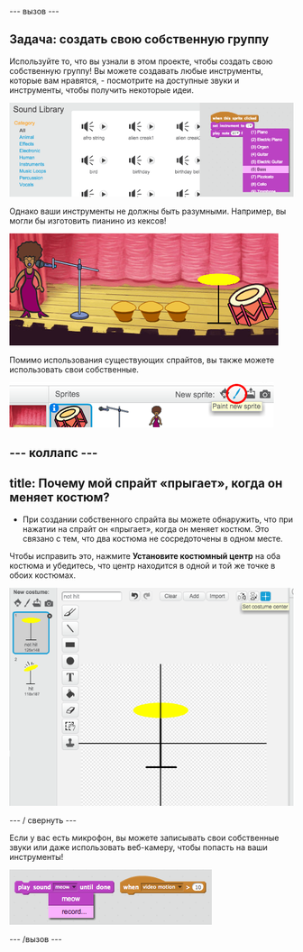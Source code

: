 \--- вызов \---

## Задача: создать свою собственную группу

Используйте то, что вы узнали в этом проекте, чтобы создать свою собственную группу! Вы можете создавать любые инструменты, которые вам нравятся, - посмотрите на доступные звуки и инструменты, чтобы получить некоторые идеи.

![Скриншот](images/band-ideas.png)

Однако ваши инструменты не должны быть разумными. Например, вы могли бы изготовить пианино из кексов!

![Скриншот](images/band-piano.png)

Помимо использования существующих спрайтов, вы также можете использовать свои собственные.

![Скриншот](images/band-draw.png)

## \--- коллапс \---

## title: Почему мой спрайт «прыгает», когда он меняет костюм?

+ При создании собственного спрайта вы можете обнаружить, что при нажатии на спрайт он «прыгает», когда он меняет костюм. Это связано с тем, что два костюма не сосредоточены в одном месте.

Чтобы исправить это, нажмите **Установите костюмный центр** на оба костюма и убедитесь, что центр находится в одной и той же точке в обоих костюмах.

![Скриншот](images/band-center.png)

\--- / свернуть \---

Если у вас есть микрофон, вы можете записывать свои собственные звуки или даже использовать веб-камеру, чтобы попасть на ваши инструменты!

![Скриншот](images/band-io.png)

\--- /вызов \---